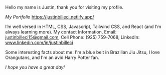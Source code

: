  Hello my name is Justin, thank you for visiting my profile. 
 
 *My Portfolio* https://justinbilleci.netlify.app/  
 
 I’m well versed in HTML, CSS, Javascript, Tailwind CSS, and React (and I'm always learning more).
 My contact Information, Email: justinbilleci15@gmail.com, Cell Phone: (925) 759-7068, LinkedIn: www.linkedin.com/in/justinbilleci

Some interesting facts about me: I'm a blue belt in Brazilian Jiu Jitsu, I love Orangutans, and I'm an avid Harry Potter fan.

*I hope you have a great day!*
